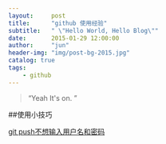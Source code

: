```yaml
---
layout:     post
title:      "github 使用经验"
subtitle:   " \"Hello World, Hello Blog\""
date:       2015-01-29 12:00:00
author:     "jun"
header-img: "img/post-bg-2015.jpg"
catalog: true
tags:
    - github
---
```


> “Yeah It's on. ”


##使用小技巧

[git push不想输入用户名和密码](http://blog.csdn.net/u014333158/article/details/42521503)


